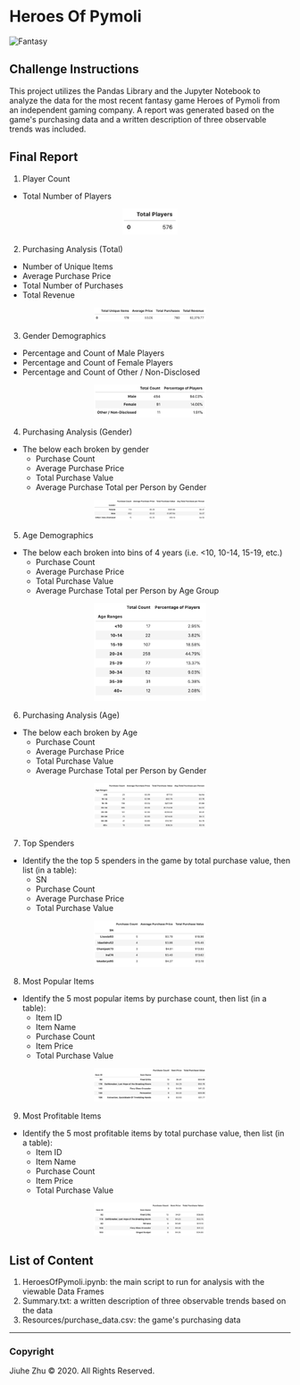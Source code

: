 # Heroes Of Pymoli
![Fantasy](https://i.dlpng.com/static/png/6983171_preview.png)
## Challenge Instructions
This project utilizes the Pandas Library and the Jupyter Notebook to analyze the data for the most recent fantasy game Heroes of Pymoli from an independent gaming company. A report was generated based on the game's purchasing data and a written description of three observable trends was included.

## Final Report
1. Player Count
- Total Number of Players
<p align="center">
  <img src="https://github.com/Jiuhe2020/pandas-challenge/blob/master/images/Total%20Players.png" height="20%" width="20%">
</p>
                                                                                                                         
2. Purchasing Analysis (Total)
- Number of Unique Items
- Average Purchase Price
- Total Number of Purchases
- Total Revenue
<p align="center">
  <img src="https://github.com/Jiuhe2020/pandas-challenge/blob/master/images/Summary%20Data%20Frame.png" height="40%" width="40%">
</p>

3. Gender Demographics
- Percentage and Count of Male Players
- Percentage and Count of Female Players
- Percentage and Count of Other / Non-Disclosed
<p align="center">
  <img src="https://github.com/Jiuhe2020/pandas-challenge/blob/master/images/Gender%20Demographics.png" height="40%" width="40%">
</p>

4. Purchasing Analysis (Gender)
- The below each broken by gender
  - Purchase Count
  - Average Purchase Price
  - Total Purchase Value
  - Average Purchase Total per Person by Gender
<p align="center">
  <img src="https://github.com/Jiuhe2020/pandas-challenge/blob/master/images/Purchasing%20Analysis%20by%20Gender.png" height="40%" width="40%">
</p>

5. Age Demographics
- The below each broken into bins of 4 years (i.e. <10, 10-14, 15-19, etc.)
  - Purchase Count
  - Average Purchase Price
  - Total Purchase Value
  - Average Purchase Total per Person by Age Group
<p align="center">
  <img src="https://github.com/Jiuhe2020/pandas-challenge/blob/master/images/Age%20Demographics.png" height="40%" width="40%">
</p>

6. Purchasing Analysis (Age)
- The below each broken by Age
  - Purchase Count
  - Average Purchase Price
  - Total Purchase Value
  - Average Purchase Total per Person by Gender
<p align="center">
  <img src="https://github.com/Jiuhe2020/pandas-challenge/blob/master/images/Purchasing%20Analysis%20by%20Age.png" height="40%" width="40%">
</p>

7. Top Spenders
- Identify the the top 5 spenders in the game by total purchase value, then list (in a table):
  - SN
  - Purchase Count
  - Average Purchase Price
  - Total Purchase Value
<p align="center">
  <img src="https://github.com/Jiuhe2020/pandas-challenge/blob/master/images/Top%20Spenders.png" height="40%" width="40%">
</p>

8. Most Popular Items
- Identify the 5 most popular items by purchase count, then list (in a table):
  - Item ID
  - Item Name
  - Purchase Count
  - Item Price
  - Total Purchase Value
<p align="center">
  <img src="https://github.com/Jiuhe2020/pandas-challenge/blob/master/images/Most%20Popular%20Items.png" height="40%" width="40%">
</p>

9. Most Profitable Items
- Identify the 5 most profitable items by total purchase value, then list (in a table):
  - Item ID
  - Item Name
  - Purchase Count
  - Item Price
  - Total Purchase Value
<p align="center">
  <img src="https://github.com/Jiuhe2020/pandas-challenge/blob/master/images/Most%20Profitable%20Items.png" height="40%" width="40%">
</p>

## List of Content
1. HeroesOfPymoli.ipynb: the main script to run for analysis with the viewable Data Frames
2. Summary.txt: a written description of three observable trends based on the data
3. Resources/purchase_data.csv: the game's purchasing data

---
### Copyright
Jiuhe Zhu © 2020. All Rights Reserved.
